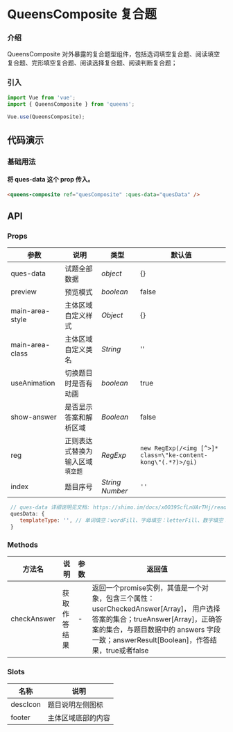 # QueensComposite 复合题

### 介绍

QueensComposite 对外暴露的复合题型组件，包括选词填空复合题、阅读填空复合题、完形填空复合题、阅读选择复合题、阅读判断复合题；

### 引入

```js
import Vue from 'vue';
import { QueensComposite } from 'queens';

Vue.use(QueensComposite);
```

## 代码演示

### 基础用法
#### 将 ques-data 这个 prop 传入。

```html
<queens-composite ref="quesComposite" :ques-data="quesData" />
```

## API

### Props

| 参数 | 说明 | 类型 | 默认值 |
|------|------|------|------|
| ques-data | 试题全部数据 | *object* | {} |
| preview | 预览模式 | *boolean* | false |
| main-area-style | 主体区域自定义样式 | *Object* | {} |
| main-area-class | 主体区域自定义类名 | *String* | '' |
| useAnimation | 切换题目时是否有动画 | *boolean*  | true |
| show-answer | 是否显示答案和解析区域 | *Boolean* | false |
| reg | 正则表达式替换为输入区域`填空题` | *RegExp* | `new RegExp(/<img [^>]* class=\"ke-content-kong\"(.*?)>/gi)` |
| index | 题目序号 | *String Number* | `''`   |

```js
 // ques-data 详细说明见文档: https://shimo.im/docs/xOO39ScfLnUArTHj/read
 quesData: {
    templateType: '', // 单词填空：wordFill、字母填空：letterFill、数字填空：numFill
 }
```

### Methods

| 方法名 | 说明 | 参数 | 返回值 |
|------|------|------|------|
| checkAnswer | 获取作答结果 | - | 返回一个promise实例，其值是一个对象，包含三个属性：userCheckedAnswer[Array]， 用户选择答案的集合；trueAnswer[Array]，正确答案的集合，与题目数据中的 answers 字段一致；answerResult[Boolean]，作答结果，true或者false |

### Slots

| 名称 | 说明 |
|------|------|
| descIcon | 题目说明左侧图标 |
| footer | 主体区域底部的内容 |